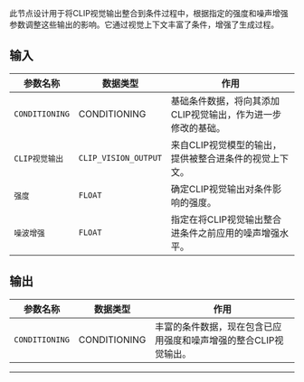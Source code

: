 此节点设计用于将CLIP视觉输出整合到条件过程中，根据指定的强度和噪声增强参数调整这些输出的影响。它通过视觉上下文丰富了条件，增强了生成过程。

## 输入

| 参数名称 | 数据类型 | 作用 |
| --- | --- | --- |
| `CONDITIONING` | CONDITIONING | 基础条件数据，将向其添加CLIP视觉输出，作为进一步修改的基础。 |
| `CLIP视觉输出` | `CLIP_VISION_OUTPUT` | 来自CLIP视觉模型的输出，提供被整合进条件的视觉上下文。 |
| `强度` | `FLOAT` | 确定CLIP视觉输出对条件影响的强度。 |
| `噪波增强` | `FLOAT` | 指定在将CLIP视觉输出整合进条件之前应用的噪声增强水平。 |

## 输出

| 参数名称 | 数据类型 | 作用 |
| --- | --- | --- |
| `CONDITIONING` | CONDITIONING | 丰富的条件数据，现在包含已应用强度和噪声增强的整合CLIP视觉输出。 |

---
